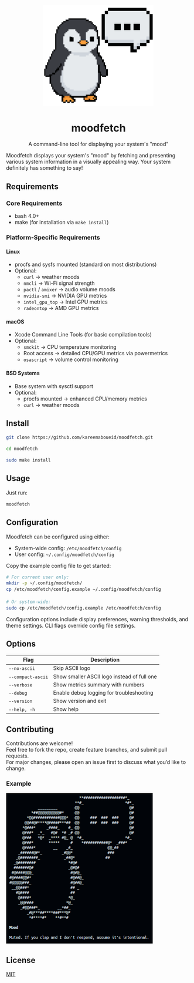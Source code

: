 <p align="center">
  <img src="https://raw.githubusercontent.com/kareemaboueid/moodfetch/refs/heads/main/logo/moodfetch.png" alt="Moodfetch Logo" width="300"/>
</p>

<h1 align="center" dir="auto">moodfetch</h1>

<p align="center" dir="auto">A command-line tool for displaying your system's "mood"</p>

Moodfetch displays your system's "mood" by fetching and presenting various system information in a visually appealing way. Your system definitely has something to say!

## Requirements

### Core Requirements

- bash 4.0+
- make (for installation via `make install`)

### Platform-Specific Requirements

#### Linux

- procfs and sysfs mounted (standard on most distributions)
- Optional:
  - `curl` → weather moods
  - `nmcli` → Wi-Fi signal strength
  - `pactl` / `amixer` → audio volume moods
  - `nvidia-smi` → NVIDIA GPU metrics
  - `intel_gpu_top` → Intel GPU metrics
  - `radeontop` → AMD GPU metrics

#### macOS

- Xcode Command Line Tools (for basic compilation tools)
- Optional:
  - `smckit` → CPU temperature monitoring
  - Root access → detailed CPU/GPU metrics via powermetrics
  - `osascript` → volume control monitoring

#### BSD Systems

- Base system with sysctl support
- Optional:
  - procfs mounted → enhanced CPU/memory metrics
  - `curl` → weather moods

## Install

```bash
git clone https://github.com/kareemaboueid/moodfetch.git
```

```bash
cd moodfetch
```

```bash
sudo make install
```

## Usage

Just run:

```bash
moodfetch
```

## Configuration

Moodfetch can be configured using either:

- System-wide config: `/etc/moodfetch/config`
- User config: `~/.config/moodfetch/config`

Copy the example config file to get started:

```bash
# For current user only:
mkdir -p ~/.config/moodfetch/
cp /etc/moodfetch/config.example ~/.config/moodfetch/config

# Or system-wide:
sudo cp /etc/moodfetch/config.example /etc/moodfetch/config
```

Configuration options include display preferences, warning thresholds, and theme settings.
CLI flags override config file settings.

## Options

| Flag             | Description                                  |
|------------------|----------------------------------------------|
| `--no-ascii`     | Skip ASCII logo                              |
| `--compact-ascii`| Show smaller ASCII logo instead of full one  |
| `--verbose`      | Show metrics summary with numbers            |
| `--debug`        | Enable debug logging for troubleshooting     |
| `--version`      | Show version and exit                        |
| `--help, -h`     | Show help                                    |

## Contributing

Contributions are welcome!  
Feel free to fork the repo, create feature branches, and submit pull requests.  
For major changes, please open an issue first to discuss what you’d like to change.

### Example

<p>
  <img src="https://raw.githubusercontent.com/kareemaboueid/moodfetch/refs/heads/main/moodfetch-screenshot1.png" alt="Moodfetch Screenshot" width="400"/>
</p>

## License

[MIT](./LICENSE)

